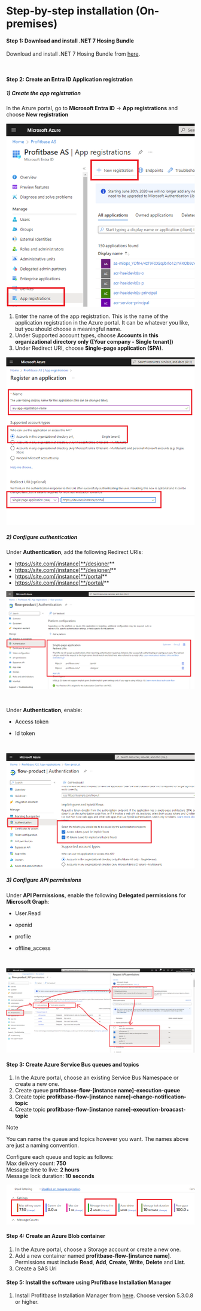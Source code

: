 # Step-by-step installation (On-premises)

#### Step 1: Download and install .NET 7 Hosing Bundle	

Download and install .NET 7 Hosing Bundle from [here](https://dotnet.microsoft.com/en-us/download/dotnet/7.0). 
  
<br/>

#### Step 2: Create an Entra ID Application registration

##### 1) Create the app registration

In the Azure portal, go to **Microsoft Entra ID** -> **App registrations** and choose **New registration**

![img](../../../images/new_app_registration.png)

1) Enter the name of the app registration. This is the name of the application registration in the Azure portal. It can be whatever you like, but you should choose a meaningful name.  
2) Under Supported account types, choose **Accounts in this organizational directory only ([Your company - Single tenant])**  
3) Under Redirect URI, choose **Single-page application (SPA)**.  

![img](../../../images/new_app_registration_step2.png)

##### 2) Configure authentication  

Under **Authentication**, add the following Redirect URIs:

*	https://site.com[/instance]**/designer**
*	https://site.com[/instance]**/designer/**
*	https://site.com[/instance]**/portal**
*	https://site.com[/instance]**/portal/**

![img](../../../images/new_app_registration_redirect_uris.png)

 
<br/>

Under **Authentication**, enable:

*	Access token

*	Id token
 
<br/>

![img](../../../images/new_app_registration_tokens.png)

##### 3) Configure API permissions  

Under **API Permissions**, enable the following **Delegated permissions** for **Microsoft Graph**:

*	User.Read

*	openid

*	profile

*	offline_access
 
<br/>

![img](../../../images/new_app_registration_api_permissions.png)

#### Step 3: Create Azure Service Bus queues and topics

1) In the Azure portal, choose an existing Service Bus Namespace or create a new one.
2) Create queue **profitbase-flow-[instance name]-execution-queue**
2) Create topic **profitbase-flow-[instance name]-change-notification-topic**
3) Create topic **profitbase-flow-[instance name]-execution-broacast-topic**

> [!NOTE]
> You can name the queue and topics however you want. The names above are just a naming convention.

Configure each queue and topic as follows:  
Max delivery count: **750**  
Message time to live: **2 hours**  
Message lock duration: **10 seconds**  

![img](../../../images/new_app_registration_servicebus.png)

#### Step 4: Create an Azure Blob container

1) In the Azure portal, choose a Storage account or create a new one.
2) Add a new container named **profitbase-flow-[instance name]**. Permissions must include **Read**, **Add**, **Create**, **Write**, **Delete** and **List**.
3) Create a SAS Uri

#### Step 5: Install the software using Profitbase Installation Manager

1) Install Profitbase Installation Manager from [here](https://download.profitbase.com/installer). Choose version 5.3.0.8 or higher.